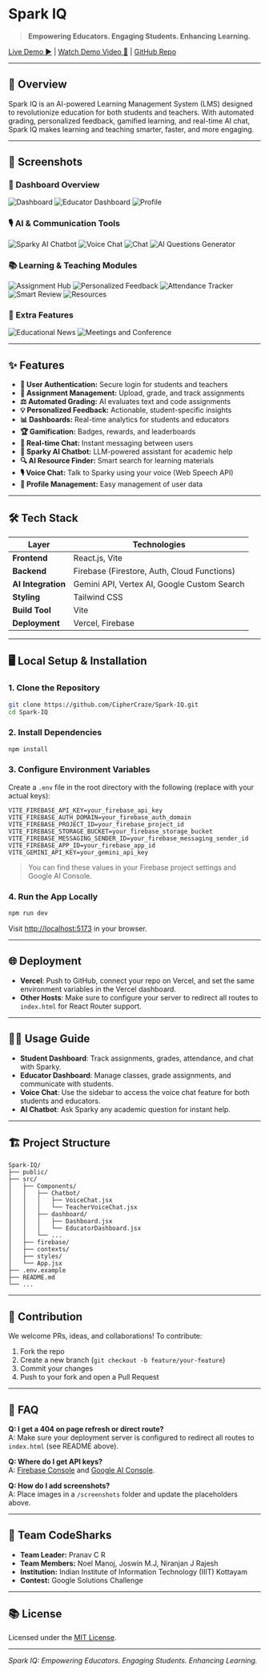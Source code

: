 # Spark IQ

> **Empowering Educators. Engaging Students. Enhancing Learning.**

[Live Demo ▶️](https://spark-iq1.vercel.app/) | [Watch Demo Video 🎥](https://youtu.be/smi-9N_w-5I?si=OeB-ICf-35HRBv8O) | [GitHub Repo](https://github.com/CipherCraze/Spark-IQ)

---

## 🚀 Overview

Spark IQ is an AI-powered Learning Management System (LMS) designed to revolutionize education for both students and teachers. With automated grading, personalized feedback, gamified learning, and real-time AI chat, Spark IQ makes learning and teaching smarter, faster, and more engaging.

---

## 📸 Screenshots

### 🧠 Dashboard Overview
![Dashboard](screenshots/Dashboard.png)
![Educator Dashboard](screenshots/educator-dashboard.png)
![Profile](screenshots/Profile.png)

### 🎙️ AI & Communication Tools
![Sparky AI Chatbot](screenshots/sparky-ai-chatbot.png)
![Voice Chat](screenshots/voice-chat.png)
![Chat](screenshots/Chat.png)
![AI Questions Generator](screenshots/ai-questions-generator.png)

### 📚 Learning & Teaching Modules
![Assignment Hub](screenshots/assignment-hub.png)
![Personalized Feedback](screenshots/personalized-feedback.png)
![Attendance Tracker](screenshots/attendance-tracker.png)
![Smart Review](screenshots/smart-review.png)
![Resources](screenshots/Resources.png)

### 📰 Extra Features
![Educational News](screenshots/educational-news.png)
![Meetings and Conference](screenshots/meetings-and-conference.png)


---

## ✨ Features

- **🔐 User Authentication:** Secure login for students and teachers
- **📄 Assignment Management:** Upload, grade, and track assignments
- **⚖️ Automated Grading:** AI evaluates text and code assignments
- **💡 Personalized Feedback:** Actionable, student-specific insights
- **📊 Dashboards:** Real-time analytics for students and educators
- **🏆 Gamification:** Badges, rewards, and leaderboards
- **💬 Real-time Chat:** Instant messaging between users
- **🤖 Sparky AI Chatbot:** LLM-powered assistant for academic help
- **🔍 AI Resource Finder:** Smart search for learning materials
- **🎙️ Voice Chat:** Talk to Sparky using your voice (Web Speech API)
- **💼 Profile Management:** Easy management of user data

---

## 🛠️ Tech Stack

| Layer              | Technologies                                |
| ------------------ | ------------------------------------------- |
| **Frontend**       | React.js, Vite                              |
| **Backend**        | Firebase (Firestore, Auth, Cloud Functions) |
| **AI Integration** | Gemini API, Vertex AI, Google Custom Search |
| **Styling**        | Tailwind CSS                                |
| **Build Tool**     | Vite                                        |
| **Deployment**     | Vercel, Firebase                            |

---

## 🖥️ Local Setup & Installation

### 1. **Clone the Repository**

```bash
git clone https://github.com/CipherCraze/Spark-IQ.git
cd Spark-IQ
```

### 2. **Install Dependencies**

```bash
npm install
```

### 3. **Configure Environment Variables**

Create a `.env` file in the root directory with the following (replace with your actual keys):

```env
VITE_FIREBASE_API_KEY=your_firebase_api_key
VITE_FIREBASE_AUTH_DOMAIN=your_firebase_auth_domain
VITE_FIREBASE_PROJECT_ID=your_firebase_project_id
VITE_FIREBASE_STORAGE_BUCKET=your_firebase_storage_bucket
VITE_FIREBASE_MESSAGING_SENDER_ID=your_firebase_messaging_sender_id
VITE_FIREBASE_APP_ID=your_firebase_app_id
VITE_GEMINI_API_KEY=your_gemini_api_key
```

> You can find these values in your Firebase project settings and Google AI Console.

### 4. **Run the App Locally**

```bash
npm run dev
```

Visit [http://localhost:5173](http://localhost:5173) in your browser.

---

## 🌐 Deployment

- **Vercel**: Push to GitHub, connect your repo on Vercel, and set the same environment variables in the Vercel dashboard.
- **Other Hosts**: Make sure to configure your server to redirect all routes to `index.html` for React Router support.

---

## 🧑‍💻 Usage Guide

- **Student Dashboard**: Track assignments, grades, attendance, and chat with Sparky.
- **Educator Dashboard**: Manage classes, grade assignments, and communicate with students.
- **Voice Chat**: Use the sidebar to access the voice chat feature for both students and educators.
- **AI Chatbot**: Ask Sparky any academic question for instant help.

---

## 🏗️ Project Structure

```
Spark-IQ/
├── public/
├── src/
│   ├── Components/
│   │   ├── Chatbot/
│   │   │   ├── VoiceChat.jsx
│   │   │   └── TeacherVoiceChat.jsx
│   │   ├── dashboard/
│   │   │   ├── Dashboard.jsx
│   │   │   └── EducatorDashboard.jsx
│   │   └── ...
│   ├── firebase/
│   ├── contexts/
│   ├── styles/
│   └── App.jsx
├── .env.example
├── README.md
└── ...
```

---

## 🧩 Contribution

We welcome PRs, ideas, and collaborations! To contribute:

1. Fork the repo
2. Create a new branch (`git checkout -b feature/your-feature`)
3. Commit your changes
4. Push to your fork and open a Pull Request

---

## 🙋 FAQ

**Q: I get a 404 on page refresh or direct route?**  
A: Make sure your deployment server is configured to redirect all routes to `index.html` (see README above).

**Q: Where do I get API keys?**  
A: [Firebase Console](https://console.firebase.google.com/) and [Google AI Console](https://makersuite.google.com/app/apikey).

**Q: How do I add screenshots?**  
A: Place images in a `/screenshots` folder and update the placeholders above.

---

## 👥 Team CodeSharks

- **Team Leader:** Pranav C R
- **Team Members:** Noel Manoj, Joswin M.J, Niranjan J Rajesh
- **Institution:** Indian Institute of Information Technology (IIIT) Kottayam
- **Contest:** Google Solutions Challenge

---

## 📚 License

Licensed under the [MIT License](LICENSE).

---

_Spark IQ: Empowering Educators. Engaging Students. Enhancing Learning._
